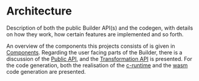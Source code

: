 # Architecture

Description of both the public Builder API(s)
and the codegen,
with details on how they work,
how certain features are implemented and so forth.

An overview of the components this projects consists of
is given in [Components](components.md).
Regarding the user facing parts of the Builder,
there is a discussion of the [Public API](public_api.md),
and the [Transformation API](builder/transformations_lowering.md)
is presented.
For the code generation,
both the realisation of
the [c-runtime](backends/c-runtime.md)
and the [wasm](backends/wasm.md) code generation are presented.

